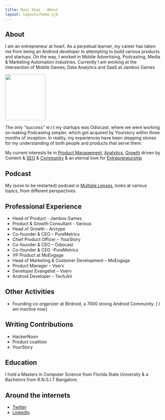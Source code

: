 ```yaml
---
title: Ravi Vyas - About
layout: layouts/home.njk
---
```


## About

I am an entrepreneur at heart. As a perpetual learner, my career has taken me from being an Android developer to attempting to build various products and startups. On the way, I worked in Mobile Advertising, Podcasting, Media & Marketing Automation industries. Currently I am working at the intersection of Mobile Games, Data Analytics and SaaS at Jambox Games

<div>
<img src="{{site.url}}/assets/ravivyas.png" width="131" height="149"/>
</div>

The only _"success"_ w.r.t my startups was Odiocast, where we were working on making Podcasting simpler, which got acquired by Yourstory within three months of inception. In reality, my experiences have been stepping stones for my understanding of both people and products that serve them.

My current interests lie in [Product Management](/tag/product-management/), [Analytics](/tag/metrics), [Growth](/tag/growth/) driven by Content & [SEO](/tag/seo/) & [Community](/tag/community/) & an eternal love for [Entrepreneurship](/tag/entrepreneurship/)



## Podcast

My (soon to be restarted) podcast is [Multiple Lenses](https://multiplelenses.com/), looks at various topics, from different perspectives.

## Professional Experience

- Head of Product - Jambox Games
- Product & Growth Consultant - Various
- Head of Growth - Arctype
- Co-founder & CEO – PureMetrics
- Chief Product Officer – YourStory
- Co-founder & CEO – Odiocast
- Co-founder & CEO -PureMetrics
- VP Product at MoEngage
- Head of Marketing & Customer Development – MoEngage
- Product Manager – Vserv
- Developer Evangelist – Vserv
- Android Developer – TechJini

## Other Activities
- Founding co-organizer at Blrdroid, a 7000 strong Android Community. [ I am inactive now]

## Writing Contributions 
- HackerNoon
- Product coalition
- YourStory

## Education
I hold a Masters in Computer Science from Florida State University & a Bachelors from R.N.S.I.T Bangalore.

## Around the internets

- [Twitter](https://twitter.com/ravivyas84)
- [LinkedIn](https://www.linkedin.com/in/ravivyas/)